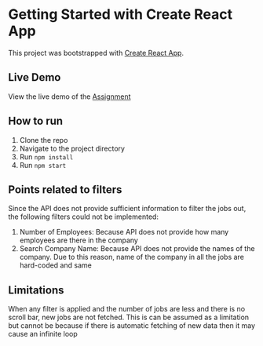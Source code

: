 # Getting Started with Create React App

This project was bootstrapped with [Create React App](https://github.com/facebook/create-react-app).

## Live Demo

View the live demo of the [Assignment](https://weekday-fe-assignment.vercel.app/)

## How to run

1. Clone the repo
2. Navigate to the project directory
3. Run `npm install`
4. Run `npm start`

## Points related to filters

Since the API does not provide sufficient information to filter the jobs out, the following filters could not be implemented:
1. Number of Employees: Because API does not provide how many employees are there in the company
2. Search Company Name: Because API does not provide the names of the company. Due to this reason, name of the company in all the jobs are hard-coded and same

## Limitations

When any filter is applied and the number of jobs are less and there is no scroll bar, new jobs are not fetched. This is can be assumed as a limitation but cannot be because if there is automatic fetching of new data then it may cause an infinite loop
